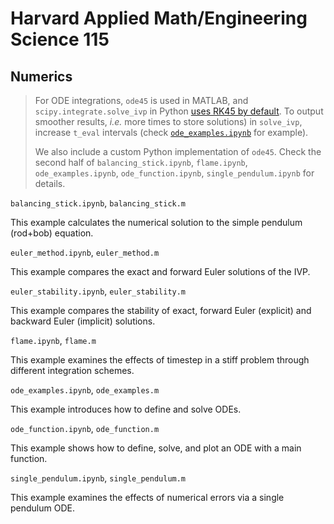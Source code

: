 # Harvard Applied Math/Engineering Science 115

## Numerics

>For ODE integrations, `ode45` is used in MATLAB, and `scipy.integrate.solve_ivp` in Python [uses RK45 by default](https://docs.scipy.org/doc/scipy/reference/generated/scipy.integrate.solve_ivp.html). To output smoother results, _i.e._ more times to store solutions) in `solve_ivp`, increase `t_eval` intervals (check [`ode_examples.ipynb`](https://github.com/zhimingkuang/Harvard-AM-115/blob/main/02_numerics/ode_examples.ipynb) for example).
>
>We also include a custom Python implementation of `ode45`. Check the second half of `balancing_stick.ipynb`, `flame.ipynb`, `ode_examples.ipynb`, `ode_function.ipynb`, `single_pendulum.ipynb` for details.

`balancing_stick.ipynb`, `balancing_stick.m`

This example calculates the numerical solution to the simple pendulum (rod+bob) equation.

`euler_method.ipynb`, `euler_method.m`

This example compares the exact and forward Euler solutions of the IVP.

`euler_stability.ipynb`, `euler_stability.m`

This example compares the stability of exact, forward Euler (explicit) and backward Euler (implicit) solutions.

`flame.ipynb`, `flame.m`

This example examines the effects of timestep in a stiff problem through different integration schemes.

`ode_examples.ipynb`, `ode_examples.m`

This example introduces how to define and solve ODEs.

`ode_function.ipynb`, `ode_function.m`

This example shows how to define, solve, and plot an ODE with a main function.

`single_pendulum.ipynb`, `single_pendulum.m`

This example examines the effects of numerical errors via a single pendulum ODE.